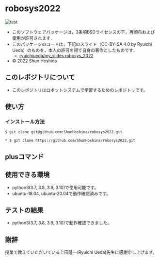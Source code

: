 # robosys2022
![test](https://github.com/ShunHoshina/robosys2022/actions/workflows/test.yml/badge.svg)

  * このソフトウェアパッケージは，3条項BSDライセンスの下，再頒布および使用が許可されます．
  * このパッケージのコードは，下記のスライド（CC-BY-SA 4.0 by Ryuichi Ueda）のものを，本人の許可を得て自身の著作としたものです．
      * [ryuichiueda/my_slides robosys_2022](https://github.com/ryuichiueda/my_slides/tree/master/robosys_2022)
  * © 2022 Shun Hoshina



##  このレポジトリについて

  * このレポジトリはロボットシステムで学習するためのレポジトリです。

##  使い方

  ###  インストール方法
  ```
  $ git clone git@github.com:ShunHoshina/robosys2022.git
  ```
  ```
  * $ git clone https://github.com/ShunHoshina/robosys2022.git
  ```

## plusコマンド


##  使用できる環境
  * python3(3.7, 3.8, 3.9, 3.10)で使用可能です。
  * ubuntu-18.04, ubuntu-20.04で動作確認済みです。

## テストの結果
  * python3(3.7, 3.8, 3.9, 3.10)で動作確認できました。

##  謝辞
  授業で教えていただいている上田隆一(Ryuichi Ueda)先生に感謝申し上げます。
